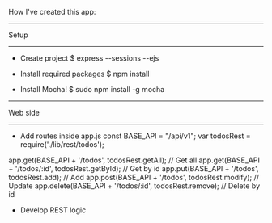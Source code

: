 How I've created this app:

*******************
Setup
*******************

* Create project
$ express --sessions --ejs

* Install required packages
$ npm install

* Install Mocha!
$ sudo npm install -g mocha

*******************
Web side
*******************

* Add routes inside app.js
const BASE_API = "/api/v1";
var todosRest = require('./lib/rest/todos');

app.get(BASE_API + '/todos', todosRest.getAll); // Get all
app.get(BASE_API + '/todos/:id', todosRest.getById); // Get by id
app.put(BASE_API + '/todos', todosRest.add); // Add 
app.post(BASE_API + '/todos', todosRest.modify); // Update
app.delete(BASE_API + '/todos/:id', todosRest.remove); // Delete by id

* Develop REST logic

